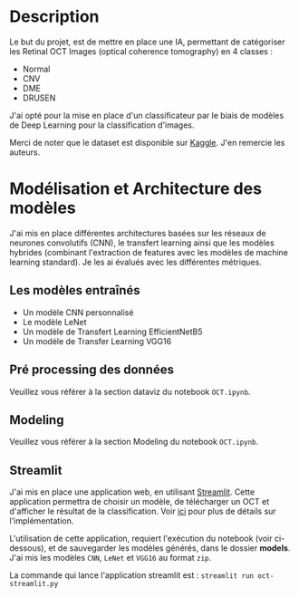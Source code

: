 # Description 
Le but du projet, est de mettre en place une IA, permettant de catégoriser les Retinal OCT Images (optical coherence tomography) en 4 classes : 
- Normal 
- CNV
- DME
- DRUSEN

J'ai opté pour la mise en place d'un classificateur par le biais de modèles de Deep Learning pour la classification d'images.

Merci de noter que le dataset est disponible sur [Kaggle](https://www.kaggle.com/paultimothymooney/kermany2018). J'en remercie les auteurs.


# Modélisation et Architecture des modèles
J'ai mis en place différentes architectures basées sur les réseaux de neurones convolutifs (CNN), le transfert learning ainsi que les modèles hybrides (combinant l'extraction de features avec les modèles de machine learning standard). Je les ai évalués avec les différentes métriques.

## Les modèles entraînés 

- Un modèle CNN personnalisé
- Le modèle LeNet
- Un modèle de Transfert Learning EfficientNetB5
- Un modèle de Transfer Learning VGG16

## Pré processing des données
Veuillez vous référer à la section dataviz du notebook `OCT.ipynb`.

## Modeling
Veuillez vous référer à la section Modeling du notebook `OCT.ipynb`. 

## Streamlit

J'ai mis en place une application web, en utilisant [Streamlit]( https://www.streamlit.io/). Cette application permettra de choisir un modèle, de télécharger un OCT et d'afficher le résultat de la classification. Voir [ici](https://github.com/SRabah07/ai-oct-detection/oct-streamlit.py) pour plus de détails sur l'implémentation.

L'utilisation de cette application, requiert l'exécution du notebook (voir ci-dessous), et de sauvegarder les modèles générés, dans le dossier **models**. J'ai mis les modèles `CNN`, `LeNet` et `VGG16` au format `zip`.

La commande qui lance l'application streamlit est : `streamlit run oct-streamlit.py`
